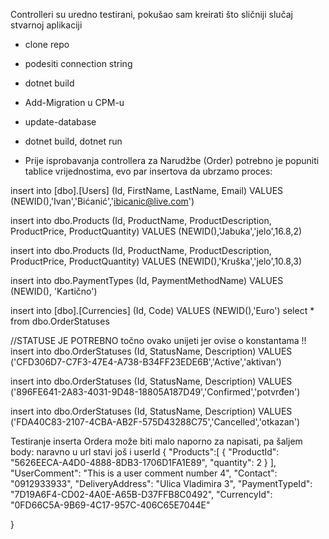 Controlleri su uredno testirani, pokušao sam kreirati što sličniji slučaj stvarnoj aplikaciji

- clone repo
- podesiti connection string
- dotnet build
- Add-Migration u CPM-u
- update-database
- dotnet build, dotnet run

- Prije isprobavanja controllera za Narudžbe (Order) potrebno je popuniti tablice vrijednostima, evo par insertova da ubrzamo proces:


insert into [dbo].[Users] (Id, FirstName, LastName, Email)
VALUES (NEWID(),'Ivan','Bićanić','ibicanic@live.com')

insert into dbo.Products (Id, ProductName, ProductDescription, ProductPrice, ProductQuantity)
VALUES (NEWID(),'Jabuka','jelo',16.8,2)

insert into dbo.Products (Id, ProductName, ProductDescription, ProductPrice, ProductQuantity)
VALUES (NEWID(),'Kruška','jelo',10.8,3)

insert into dbo.PaymentTypes (Id, PaymentMethodName)
VALUES (NEWID(), 'Kartično')

insert into [dbo].[Currencies] (Id, Code)
VALUES (NEWID(),'Euro')
select * from dbo.OrderStatuses

//STATUSE JE POTREBNO točno ovako unijeti jer ovise o konstantama !!
insert into dbo.OrderStatuses (Id, StatusName, Description)
VALUES ('CFD306D7-C7F3-47E4-A738-B34FF23EDE6B','Active','aktivan')

insert into dbo.OrderStatuses (Id, StatusName, Description)
VALUES ('896FE641-2A83-4031-9D48-18805A187D49','Confirmed','potvrđen')

insert into dbo.OrderStatuses (Id, StatusName, Description)
VALUES ('FDA40C83-2107-4CBA-AB2F-575D43288C75','Cancelled','otkazan')

Testiranje inserta Ordera može biti malo naporno za napisati, pa šaljem body:
naravno u url stavi još i userId
{
    "Products":[
        {
            "ProductId": "5626EECA-A4D0-4888-8DB3-1706D1FA1E89",
            "quantity": 2
        }
    ],
    "UserComment": "This is a user comment number 4",
    "Contact": "0912933933",
    "DeliveryAddress": "Ulica Vladimira 3",
    "PaymentTypeId": "7D19A6F4-CD02-4A0E-A65B-D37FFB8C0492",
    "CurrencyId": "0FD66C5A-9B69-4C17-957C-406C65E7044E"

}

